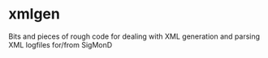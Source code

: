 # xmlgen
Bits and pieces of rough code for dealing with XML generation and parsing XML logfiles for/from SigMonD
